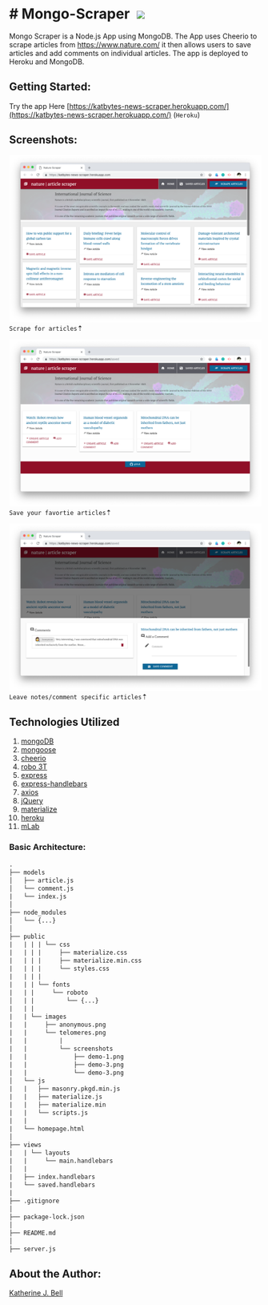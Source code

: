 # &#35; Mongo-Scraper&nbsp;&nbsp;<img src="https://img.icons8.com/color/48/000000/uk-news.png">

Mongo Scraper is a Node.js App using MongoDB. The App uses Cheerio to scrape articles from https://www.nature.com/ it then allows users to save articles and add comments on individual articles. The app is deployed to Heroku and MongoDB.

## Getting Started:
Try the app Here [https://katbytes-news-scraper.herokuapp.com/](https://katbytes-news-scraper.herokuapp.com/) (`Heroku`)

## Screenshots:
![Screenshot 1](/public/images/screenshots/demo-1.png)
`Scrape for articles`&#8673;

![Screenshot 2](/public/images/screenshots/demo-2.png)
`Save your favortie articles`&#8673;

![Screenshot 3](/public/images/screenshots/demo-3.png)
`Leave notes/comment specific articles`&#8673;

## Technologies Utilized

01. [mongoDB](https://www.mongodb.com)
02. [mongoose](https://www.npmjs.com/package/mongoose)
03. [cheerio](https://www.npmjs.com/package/cheerio)
04. [robo 3T](https://robomongo.org/)
05. [express](https://www.npmjs.com/package/express)
06. [express-handlebars](https://www.npmjs.com/package/express-handlebars)
07. [axios](https://www.npmjs.com/package/axios)
08. [jQuery](https://jquery.com)
09. [materialize](http://materializecss.com)
10. [heroku](https://www.heroku.com)
11. [mLab](https://mlab.com)

### Basic Architecture:
```
.
├── models
│   ├── article.js
│   └── comment.js
|   └── index.js
│ 
├── node_modules
│   └── {...}
│
├── public
|   | | | └── css
|   | | |     ├── materialize.css
|   | | |     ├── materialize.min.css
|   | | |     └── styles.css
|   | | |
|   | | └── fonts
|   | |     └── roboto
│   | |         └── {...}
|   | |
|   | └── images
|   |     ├── anonymous.png
|   |     └── telomeres.png
|   |         |
|   |         └── screenshots
|   |             ├── demo-1.png
|   |             ├── demo-3.png
|   |             └── demo-3.png
│   └── js
|   |   ├── masonry.pkgd.min.js
|   |   ├── materialize.js
|   |   ├── materialize.min
|   |   └── scripts.js
|   |
|   └── homepage.html
│
├── views
|   | └── layouts
|   |     └── main.handlebars
│   |
|   ├── index.handlebars
|   └── saved.handlebars
|
├── .gitignore
│ 
├── package-lock.json
│
├── README.md
│   
├── server.js

```
## About the Author:
[Katherine J. Bell](https://github.com/katbytes)
